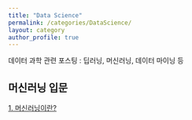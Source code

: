 ```yaml
---
title: "Data Science"
permalink: /categories/DataScience/
layout: category
author_profile: true
---
```

데이터 과학 관련 포스팅 : 딥러닝, 머신러닝, 데이터 마이닝 등

## 머신러닝 입문
<a href = "https://kim-jin-seop.github.io/ml/Introduction_ML_1/" target ="_blank">1. 머신러닝이란?</a>
